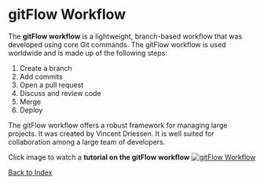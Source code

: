# gitFlow Workflow

The **gitFlow workflow** is a lightweight, branch-based workflow that was developed using core Git commands.  The gitFlow workflow is used worldwide and is made up of the following steps:

1. Create a branch
1. Add commits 
1. Open a pull request 
1. Discuss and review code
1. Merge
1. Deploy

The gitFlow workflow offers a robust framework for managing large projects. It was created by Vincent Driessen.  It is well suited for collaboration among a large team of developers.  

Click image to watch a **tutorial on the gitFlow workflow**
[![gitFlow Workflow](https://docs.craftercms.org/en/3.0/_images/releases-gitflow.png)](https://www.youtube.com/watch?v=47E-jcuQz5c&index=1&list=PLg7s6cbtAD17Gw5u8644bgKhgRLiJXdX4 "Video Tutorial")

[Back to Index](README.md)

